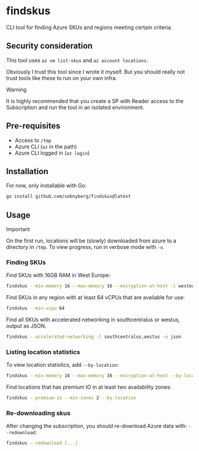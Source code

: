 # findskus

CLI tool for finding Azure SKUs and regions meeting certain criteria.

## Security consideration

This tool uses `az vm list-skus` and `az account locations`.

Obviously I trust this tool since I wrote it myself. But you should really not
trust tools like these to run on your own infra.

> [!WARNING]
> It is highly recommended that you create a SP with Reader access to the
> Subscription and run the tool in an isolated environment.

## Pre-requisites

- Access to `/tmp`
- Azure CLI (`az` in the path)
- Azure CLI logged in (`az login`)

## Installation

For now, only installable with Go:

```bash
go install github.com/sebnyberg/findskus@latest
```

## Usage

> [!IMPORTANT]
> On the first run, locations will be (slowly) downloaded from azure to a
> directory in `/tmp`. To view progress, run in verbose mode with `-v`.

### Finding SKUs

Find SKUs with 16GB RAM in West Europe:

```bash
findskus --min-memory 16 --max-memory 16 --encryption-at-host -l westeurope
```

Find SKUs in any region with at least 64 vCPUs that are available for use:

```bash
findskus --min-vcpu 64
```

Find all SKUs with accelerated networking in southcentralus or westus, output as
JSON.

```bash
findskus --accelerated-networking -l southcentralus,westus -o json
```

### Listing location statistics

To view location statistics, add `--by-location`:

```bash
findskus --min-memory 16 --max-memory 16 --encryption-at-host --by-location
```

Find locations that has premium IO in at least two availability zones:

```bash
findskus --premium-io --min-zones 2 --by-location
```

### Re-downloading skus

After changing the subscription, you should re-download Azure data with:
`--redownload`:

```bash
findskus --redownload [...]
```

